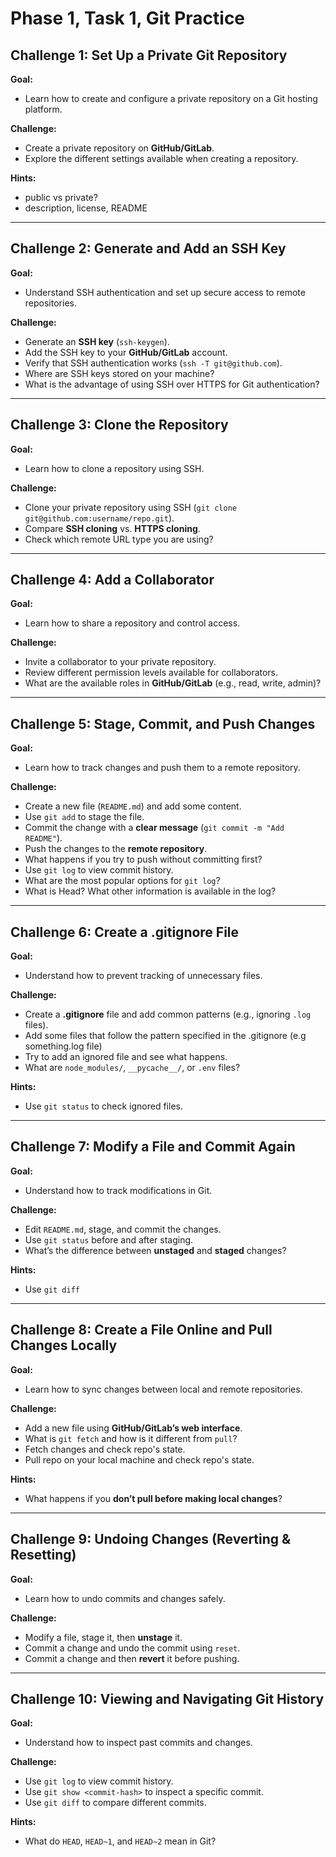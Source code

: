 # Phase 1, Task 1, Git Practice

## Challenge 1: Set Up a Private Git Repository  
**Goal:**  
- Learn how to create and configure a private repository on a Git hosting platform.  

**Challenge:**  
- Create a private repository on **GitHub/GitLab**.  
- Explore the different settings available when creating a repository.  

**Hints:**  
- public vs private?  
- description, license, README

---

## Challenge 2: Generate and Add an SSH Key  
**Goal:**  
- Understand SSH authentication and set up secure access to remote repositories.  

**Challenge:**  
- Generate an **SSH key** (`ssh-keygen`).  
- Add the SSH key to your **GitHub/GitLab** account.  
- Verify that SSH authentication works (`ssh -T git@github.com`).  
- Where are SSH keys stored on your machine?
- What is the advantage of using SSH over HTTPS for Git authentication?  

---

## Challenge 3: Clone the Repository  
**Goal:**  
- Learn how to clone a repository using SSH.  

**Challenge:**  
- Clone your private repository using SSH (`git clone git@github.com:username/repo.git`).  
- Compare **SSH cloning** vs. **HTTPS cloning**.  
- Check which remote URL type you are using?

---

## Challenge 4: Add a Collaborator  
**Goal:**  
- Learn how to share a repository and control access.  

**Challenge:**  
- Invite a collaborator to your private repository.  
- Review different permission levels available for collaborators.  
- What are the available roles in **GitHub/GitLab** (e.g., read, write, admin)? 


---

## Challenge 5: Stage, Commit, and Push Changes  
**Goal:**  
- Learn how to track changes and push them to a remote repository.  

**Challenge:**  
- Create a new file (`README.md`) and add some content.  
- Use `git add` to stage the file.  
- Commit the change with a **clear message** (`git commit -m "Add README"`).  
- Push the changes to the **remote repository**.  
- What happens if you try to push without committing first?  
- Use `git log` to view commit history.
- What are the most popular options for `git log`?
- What is Head? What other information is available in the log?

---

## Challenge 6: Create a .gitignore File  
**Goal:**  
- Understand how to prevent tracking of unnecessary files.  

**Challenge:**  
- Create a **.gitignore** file and add common patterns (e.g., ignoring `.log` files).  
- Add some files that follow the pattern specified in the .gitignore (e.g something.log file)
- Try to add an ignored file and see what happens.
- What are `node_modules/`, `__pycache__/`, or `.env` files?  

**Hints:**  
- Use `git status` to check ignored files.

---

## Challenge 7: Modify a File and Commit Again  
**Goal:**  
- Understand how to track modifications in Git.  

**Challenge:**  
- Edit `README.md`, stage, and commit the changes.  
- Use `git status` before and after staging.  
- What’s the difference between **unstaged** and **staged** changes?  

**Hints:**  
- Use `git diff`

---

## Challenge 8: Create a File Online and Pull Changes Locally  
**Goal:**  
- Learn how to sync changes between local and remote repositories.  

**Challenge:**  
- Add a new file using **GitHub/GitLab’s web interface**.  
- What is `git fetch` and how is it different from `pull`?
- Fetch changes and check repo's state.
- Pull repo on your local machine and check repo's state.


**Hints:**  
- What happens if you **don’t pull before making local changes**?  

---

## Challenge 9: Undoing Changes (Reverting & Resetting)  
**Goal:**  
- Learn how to undo commits and changes safely.  

**Challenge:**  
- Modify a file, stage it, then **unstage** it.  
- Commit a change and undo the commit using `reset`.
- Commit a change and then **revert** it before pushing.  

---

## Challenge 10: Viewing and Navigating Git History  
**Goal:**  
- Understand how to inspect past commits and changes.  

**Challenge:**  
- Use `git log` to view commit history.  
- Use `git show <commit-hash>` to inspect a specific commit.  
- Use `git diff` to compare different commits.  

**Hints:**  
- What do `HEAD`, `HEAD~1`, and `HEAD~2` mean in Git?  